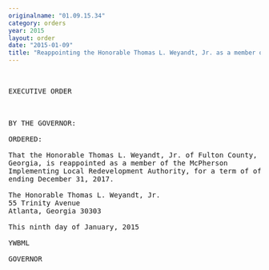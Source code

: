 ```yaml
---
originalname: "01.09.15.34"
category: orders
year: 2015
layout: order
date: "2015-01-09"
title: "Reappointing the Honorable Thomas L. Weyandt, Jr. as a member of the McPherson Implementing Local Redevelopment Authority"
---
```

<pre>
 

EXECUTIVE ORDER

 

BY THE GOVERNOR:

ORDERED:

That the Honorable Thomas L. Weyandt, Jr. of Fulton County,
Georgia, is reappointed as a member of the McPherson
Implementing Local Redevelopment Authority, for a term of ofﬁce
ending December 31, 2017.

The Honorable Thomas L. Weyandt, Jr.
55 Trinity Avenue
Atlanta, Georgia 30303

This ninth day of January, 2015

YWBML

GOVERNOR

 

 

</pre>
